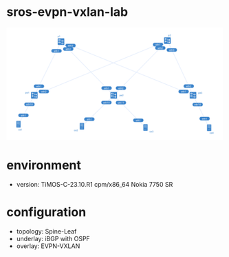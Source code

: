 # sros-evpn-vxlan-lab
![Topology](topology.png)

# environment
- version: TiMOS-C-23.10.R1 cpm/x86_64 Nokia 7750 SR

# configuration
- topology: Spine-Leaf
- underlay: iBGP with OSPF
- overlay: EVPN-VXLAN
